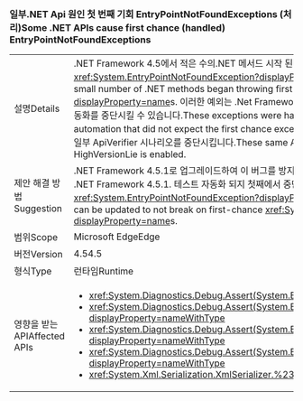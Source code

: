 ### <a name="some-net-apis-cause-first-chance-handled-entrypointnotfoundexceptions"></a><span data-ttu-id="f996e-101">일부.NET Api 원인 첫 번째 기회 EntryPointNotFoundExceptions (처리)</span><span class="sxs-lookup"><span data-stu-id="f996e-101">Some .NET APIs cause first chance (handled) EntryPointNotFoundExceptions</span></span>

|   |   |
|---|---|
|<span data-ttu-id="f996e-102">설명</span><span class="sxs-lookup"><span data-stu-id="f996e-102">Details</span></span>|<span data-ttu-id="f996e-103">.NET Framework 4.5에서 적은 수의.NET 메서드 시작 된 첫 번째 기회를 throw <xref:System.EntryPointNotFoundException?displayProperty=name>s입니다.</span><span class="sxs-lookup"><span data-stu-id="f996e-103">In the .NET Framework 4.5, a small number of .NET methods began throwing first chance <xref:System.EntryPointNotFoundException?displayProperty=name>s.</span></span> <span data-ttu-id="f996e-104">이러한 예외는 .Net Framework 내에서 처리되지만 첫 번째 예외를 예상하지 않은 테스트 자동화를 중단시킬 수 있습니다.</span><span class="sxs-lookup"><span data-stu-id="f996e-104">These exceptions were handled within the .Net Framework, but could break test automation that did not expect the first chance exceptions.</span></span> <span data-ttu-id="f996e-105">이러한 동일 API는 HighVersionLie를 사용하는 경우 일부 ApiVerifier 시나리오를 중단시킵니다.</span><span class="sxs-lookup"><span data-stu-id="f996e-105">These same APIs break some ApiVerifier scenarios when HighVersionLie is enabled.</span></span>|
|<span data-ttu-id="f996e-106">제안 해결 방법</span><span class="sxs-lookup"><span data-stu-id="f996e-106">Suggestion</span></span>|<span data-ttu-id="f996e-107">.NET Framework 4.5.1로 업그레이드하여 이 버그를 방지할 수 있습니다.</span><span class="sxs-lookup"><span data-stu-id="f996e-107">This bug can be avoided by upgrading to .NET Framework 4.5.1.</span></span> <span data-ttu-id="f996e-108">테스트 자동화 되지 첫째에서 중단 하도록 업데이트할 수 있습니다 또는 <xref:System.EntryPointNotFoundException?displayProperty=name>s입니다.</span><span class="sxs-lookup"><span data-stu-id="f996e-108">Alternatively, test automation can be updated to not break on first-chance <xref:System.EntryPointNotFoundException?displayProperty=name>s.</span></span>|
|<span data-ttu-id="f996e-109">범위</span><span class="sxs-lookup"><span data-stu-id="f996e-109">Scope</span></span>|<span data-ttu-id="f996e-110">Microsoft Edge</span><span class="sxs-lookup"><span data-stu-id="f996e-110">Edge</span></span>|
|<span data-ttu-id="f996e-111">버전</span><span class="sxs-lookup"><span data-stu-id="f996e-111">Version</span></span>|<span data-ttu-id="f996e-112">4.5</span><span class="sxs-lookup"><span data-stu-id="f996e-112">4.5</span></span>|
|<span data-ttu-id="f996e-113">형식</span><span class="sxs-lookup"><span data-stu-id="f996e-113">Type</span></span>|<span data-ttu-id="f996e-114">런타임</span><span class="sxs-lookup"><span data-stu-id="f996e-114">Runtime</span></span>|
|<span data-ttu-id="f996e-115">영향을 받는 API</span><span class="sxs-lookup"><span data-stu-id="f996e-115">Affected APIs</span></span>|<ul><li><xref:System.Diagnostics.Debug.Assert(System.Boolean)?displayProperty=nameWithType></li><li><xref:System.Diagnostics.Debug.Assert(System.Boolean,System.String)?displayProperty=nameWithType></li><li><xref:System.Diagnostics.Debug.Assert(System.Boolean,System.String,System.String)?displayProperty=nameWithType></li><li><xref:System.Diagnostics.Debug.Assert(System.Boolean,System.String,System.String,System.Object[])?displayProperty=nameWithType></li><li><xref:System.Xml.Serialization.XmlSerializer.%23ctor(System.Type)?displayProperty=nameWithType></li></ul>|

